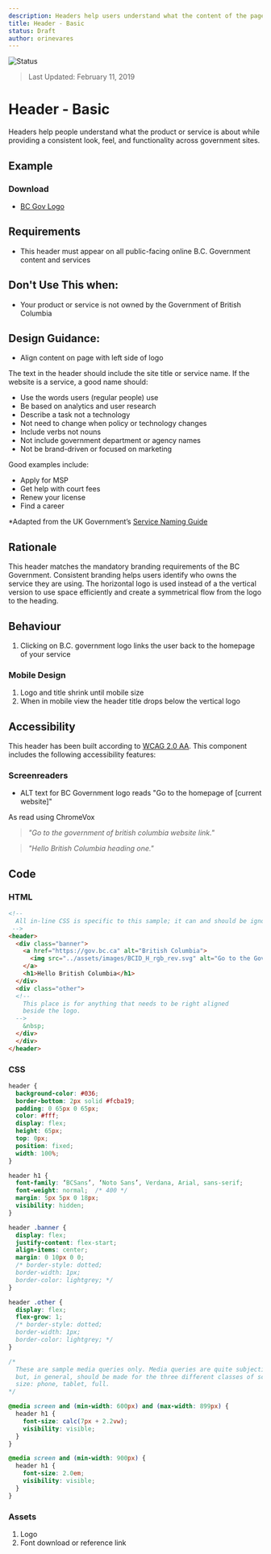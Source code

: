```yaml
---
description: Headers help users understand what the content of the page is about and provides a quick, organized way to reach the main sections of a website.
title: Header - Basic
status: Draft
author: orinevares
---
```


![Status](https://img.shields.io/badge/Recommended-Draft-orange.svg)
> Last Updated: February 11, 2019

# Header - Basic

Headers help people understand what the product or service is about while providing a consistent look, feel, and functionality across government sites.

## Example

<component-preview path="components/header/sample.html" height="100px" width="800px"> </component-preview>

### Download
* [BC Gov Logo](https://github.com/bcgov/design-system/tree/master/components/assets/images)

## Requirements
* This header must appear on all public-facing online B.C. Government content and services

## Don't Use This when:
* Your product or service is not owned by the Government of British Columbia

## Design Guidance:
* Align content on page with left side of logo

The text in the header should include the site title or service name. If the website is a service, a good name should:
* Use the words users (regular people) use
* Be based on analytics and user research
* Describe a task not a technology
* Not need to change when policy or technology changes
* Include verbs not nouns
* Not include government department or agency names
* Not be brand-driven or focused on marketing

Good examples include:
* Apply for MSP
* Get help with court fees
* Renew your license
* Find a career

*Adapted from the UK Government’s [Service Naming Guide](https://www.gov.uk/service-manual/design/naming-your-service)

## Rationale
This header matches the mandatory branding requirements of the BC Government. Consistent branding helps users identify who owns the service they are using. The horizontal logo is used instead of a the vertical version to use space efficiently and create a symmetrical flow from the logo to the heading.

## Behaviour

1. Clicking on B.C. government logo links the user back to the homepage of your service

### Mobile Design
1. Logo and title shrink until mobile size
2. When in mobile view the header title drops below the vertical logo

## Accessibility
This header has been built according to [WCAG 2.0 AA](https://www.w3.org/TR/WCAG20/). This component includes the following accessibility features:

### Screenreaders

* ALT text for BC Government logo reads "Go to the homepage of [current website]"

As read using ChromeVox

> *"Go to the government of british columbia website link."*

> *"Hello British Columbia heading one."*

## Code

### HTML

```html
<!--
  All in-line CSS is specific to this sample; it can and should be ignored.
 -->
<header>
  <div class="banner">
    <a href="https://gov.bc.ca" alt="British Columbia">
      <img src="../assets/images/BCID_H_rgb_rev.svg" alt="Go to the Government of British Columbia website" />
    </a>
    <h1>Hello British Columbia</h1>
  </div>
  <div class="other">
  <!--
    This place is for anything that needs to be right aligned
    beside the logo.
  -->
    &nbsp;
  </div>
  </div>
</header>
```

### CSS

```css
header {
  background-color: #036;
  border-bottom: 2px solid #fcba19;
  padding: 0 65px 0 65px;
  color: #fff;
  display: flex;
  height: 65px;
  top: 0px;
  position: fixed;
  width: 100%;
}

header h1 {
  font-family: ‘BCSans’, ‘Noto Sans’, Verdana, Arial, sans-serif;
  font-weight: normal;  /* 400 */
  margin: 5px 5px 0 18px;
  visibility: hidden;
}

header .banner {
  display: flex;
  justify-content: flex-start;
  align-items: center;
  margin: 0 10px 0 0;
  /* border-style: dotted;
  border-width: 1px;
  border-color: lightgrey; */
}

header .other {
  display: flex;
  flex-grow: 1;
  /* border-style: dotted;
  border-width: 1px;
  border-color: lightgrey; */
}

/*
  These are sample media queries only. Media queries are quite subjective
  but, in general, should be made for the three different classes of screen
  size: phone, tablet, full.
*/

@media screen and (min-width: 600px) and (max-width: 899px) {
  header h1 {
    font-size: calc(7px + 2.2vw);
    visibility: visible;
  }
}

@media screen and (min-width: 900px) {
  header h1 {
    font-size: 2.0em;
    visibility: visible;
  }
}
```

### Assets
1. Logo
2. Font download or reference link
